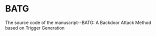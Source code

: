 # BATG
The source code of the manuscript--BATG: A Backdoor Attack Method based on Trigger Generation
